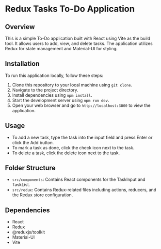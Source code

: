 # Redux Tasks To-Do Application

## Overview

This is a simple To-Do application built with React using Vite as the build tool. It allows users to add, view, and delete tasks. The application utilizes Redux for state management and Material-UI for styling.

## Installation

To run this application locally, follow these steps:

1. Clone this repository to your local machine using `git clone`.
2. Navigate to the project directory.
3. Install dependencies using `npm install`.
4. Start the development server using `npm run dev`.
5. Open your web browser and go to `http://localhost:3000` to view the application.

## Usage

- To add a new task, type the task into the input field and press Enter or click the Add button.
- To mark a task as done, click the check icon next to the task.
- To delete a task, click the delete icon next to the task.

## Folder Structure

- `src/components`: Contains React components for the TaskInput and TaskList.
- `src/redux`: Contains Redux-related files including actions, reducers, and the Redux store configuration.

## Dependencies

- React
- Redux
- @reduxjs/toolkit
- Material-UI
- Vite

